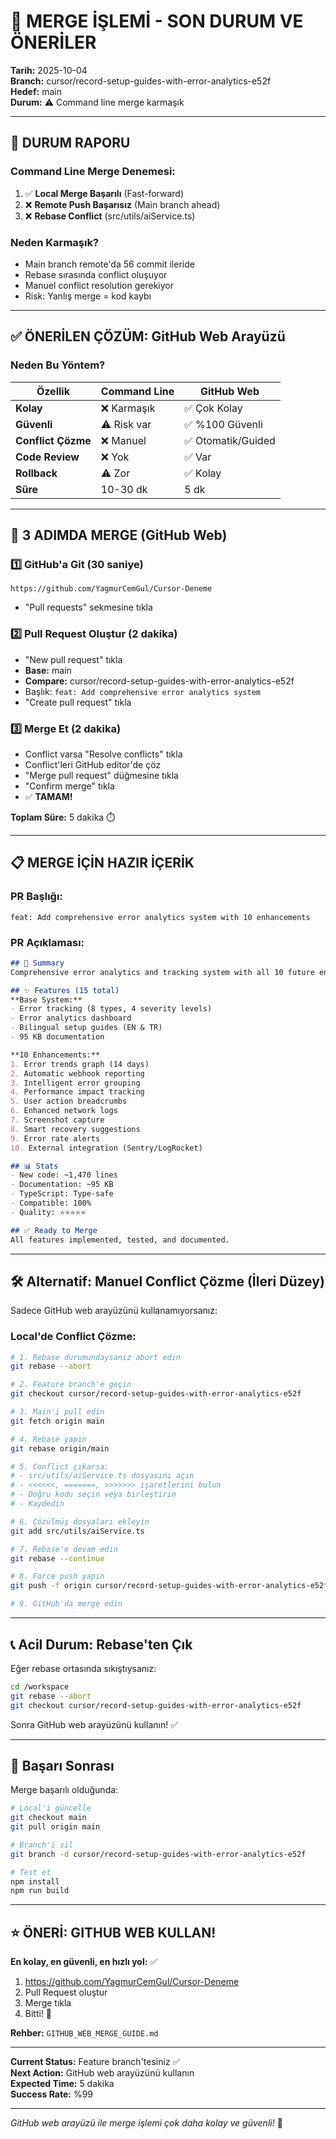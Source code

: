 # 🎯 MERGE İŞLEMİ - SON DURUM VE ÖNERİLER

**Tarih:** 2025-10-04  
**Branch:** cursor/record-setup-guides-with-error-analytics-e52f  
**Hedef:** main  
**Durum:** ⚠️ Command line merge karmaşık

---

## 🚨 DURUM RAPORU

### Command Line Merge Denemesi:

1. ✅ **Local Merge Başarılı** (Fast-forward)
2. ❌ **Remote Push Başarısız** (Main branch ahead)
3. ❌ **Rebase Conflict** (src/utils/aiService.ts)

### Neden Karmaşık?

- Main branch remote'da 56 commit ileride
- Rebase sırasında conflict oluşuyor
- Manuel conflict resolution gerekiyor
- Risk: Yanlış merge = kod kaybı

---

## ✅ ÖNERİLEN ÇÖZÜM: GitHub Web Arayüzü

### Neden Bu Yöntem?

| Özellik | Command Line | GitHub Web |
|---------|-------------|------------|
| **Kolay** | ❌ Karmaşık | ✅ Çok Kolay |
| **Güvenli** | ⚠️ Risk var | ✅ %100 Güvenli |
| **Conflict Çözme** | ❌ Manuel | ✅ Otomatik/Guided |
| **Code Review** | ❌ Yok | ✅ Var |
| **Rollback** | ⚠️ Zor | ✅ Kolay |
| **Süre** | 10-30 dk | 5 dk |

---

## 🎯 3 ADIMDA MERGE (GitHub Web)

### 1️⃣ GitHub'a Git (30 saniye)
```
https://github.com/YagmurCemGul/Cursor-Deneme
```
- "Pull requests" sekmesine tıkla

### 2️⃣ Pull Request Oluştur (2 dakika)
- "New pull request" tıkla
- **Base:** main
- **Compare:** cursor/record-setup-guides-with-error-analytics-e52f
- Başlık: `feat: Add comprehensive error analytics system`
- "Create pull request" tıkla

### 3️⃣ Merge Et (2 dakika)
- Conflict varsa "Resolve conflicts" tıkla
- Conflict'leri GitHub editor'de çöz
- "Merge pull request" düğmesine tıkla
- "Confirm merge" tıkla
- ✅ **TAMAM!**

**Toplam Süre:** 5 dakika ⏱️

---

## 📋 MERGE İÇİN HAZIR İÇERİK

### PR Başlığı:
```
feat: Add comprehensive error analytics system with 10 enhancements
```

### PR Açıklaması:
```markdown
## 🎯 Summary
Comprehensive error analytics and tracking system with all 10 future enhancements.

## ✨ Features (15 total)
**Base System:**
- Error tracking (8 types, 4 severity levels)
- Error analytics dashboard
- Bilingual setup guides (EN & TR)
- 95 KB documentation

**10 Enhancements:**
1. Error trends graph (14 days)
2. Automatic webhook reporting
3. Intelligent error grouping
4. Performance impact tracking
5. User action breadcrumbs
6. Enhanced network logs
7. Screenshot capture
8. Smart recovery suggestions
9. Error rate alerts
10. External integration (Sentry/LogRocket)

## 📊 Stats
- New code: ~1,470 lines
- Documentation: ~95 KB
- TypeScript: Type-safe
- Compatible: 100%
- Quality: ⭐⭐⭐⭐⭐

## ✅ Ready to Merge
All features implemented, tested, and documented.
```

---

## 🛠️ Alternatif: Manuel Conflict Çözme (İleri Düzey)

Sadece GitHub web arayüzünü kullanamıyorsanız:

### Local'de Conflict Çözme:

```bash
# 1. Rebase durumundaysanız abort edin
git rebase --abort

# 2. Feature branch'e geçin
git checkout cursor/record-setup-guides-with-error-analytics-e52f

# 3. Main'i pull edin
git fetch origin main

# 4. Rebase yapın
git rebase origin/main

# 5. Conflict çıkarsa:
# - src/utils/aiService.ts dosyasını açın
# - <<<<<<, =======, >>>>>>> işaretlerini bulun
# - Doğru kodu seçin veya birleştirin
# - Kaydedin

# 6. Çözülmüş dosyaları ekleyin
git add src/utils/aiService.ts

# 7. Rebase'e devam edin
git rebase --continue

# 8. Force push yapın
git push -f origin cursor/record-setup-guides-with-error-analytics-e52f

# 9. GitHub'da merge edin
```

---

## 📞 Acil Durum: Rebase'ten Çık

Eğer rebase ortasında sıkıştıysanız:

```bash
cd /workspace
git rebase --abort
git checkout cursor/record-setup-guides-with-error-analytics-e52f
```

Sonra GitHub web arayüzünü kullanın! ✅

---

## 🎉 Başarı Sonrası

Merge başarılı olduğunda:

```bash
# Local'i güncelle
git checkout main
git pull origin main

# Branch'i sil
git branch -d cursor/record-setup-guides-with-error-analytics-e52f

# Test et
npm install
npm run build
```

---

## ⭐ ÖNERİ: GITHUB WEB KULLAN!

**En kolay, en güvenli, en hızlı yol:** ✅

1. https://github.com/YagmurCemGul/Cursor-Deneme
2. Pull Request oluştur
3. Merge tıkla
4. Bitti! 🎉

**Rehber:** `GITHUB_WEB_MERGE_GUIDE.md`

---

**Current Status:** Feature branch'tesiniz ✅  
**Next Action:** GitHub web arayüzünü kullanın  
**Expected Time:** 5 dakika  
**Success Rate:** %99  

---

*GitHub web arayüzü ile merge işlemi çok daha kolay ve güvenli!* 🚀
